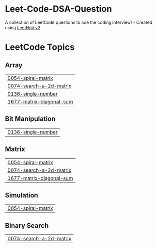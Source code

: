 # Leet-Code-DSA-Question
A collection of LeetCode questions to ace the coding interview! - Created using [LeetHub v2](https://github.com/arunbhardwaj/LeetHub-2.0)

<!---LeetCode Topics Start-->
# LeetCode Topics
## Array
|  |
| ------- |
| [0054-spiral-matrix](https://github.com/prathamesh-6099/LeetCode-DSA-Questions/tree/master/0054-spiral-matrix) |
| [0074-search-a-2d-matrix](https://github.com/prathamesh-6099/LeetCode-DSA-Questions/tree/master/0074-search-a-2d-matrix) |
| [0136-single-number](https://github.com/prathamesh-6099/LeetCode-DSA-Questions/tree/master/0136-single-number) |
| [1677-matrix-diagonal-sum](https://github.com/prathamesh-6099/LeetCode-DSA-Questions/tree/master/1677-matrix-diagonal-sum) |
## Bit Manipulation
|  |
| ------- |
| [0136-single-number](https://github.com/prathamesh-6099/LeetCode-DSA-Questions/tree/master/0136-single-number) |
## Matrix
|  |
| ------- |
| [0054-spiral-matrix](https://github.com/prathamesh-6099/LeetCode-DSA-Questions/tree/master/0054-spiral-matrix) |
| [0074-search-a-2d-matrix](https://github.com/prathamesh-6099/LeetCode-DSA-Questions/tree/master/0074-search-a-2d-matrix) |
| [1677-matrix-diagonal-sum](https://github.com/prathamesh-6099/LeetCode-DSA-Questions/tree/master/1677-matrix-diagonal-sum) |
## Simulation
|  |
| ------- |
| [0054-spiral-matrix](https://github.com/prathamesh-6099/LeetCode-DSA-Questions/tree/master/0054-spiral-matrix) |
## Binary Search
|  |
| ------- |
| [0074-search-a-2d-matrix](https://github.com/prathamesh-6099/LeetCode-DSA-Questions/tree/master/0074-search-a-2d-matrix) |
<!---LeetCode Topics End-->